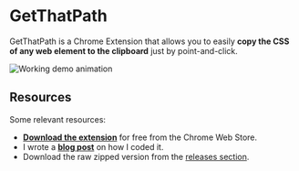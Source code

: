 # GetThatPath

GetThatPath is a Chrome Extension that allows you to easily **copy the CSS of any web element to the clipboard** just by point-and-click.

![Working demo animation](http://blog.alexboboc.com/wp-content/uploads/2019/02/chrome_extension_get_css_path_2.gif)

## Resources 

Some relevant resources:

- [**Download the extension**](https://blog.alexboboc.com/writing-a-chrome-extension-to-extract-css-paths-faster/) for free from the Chrome Web Store.
- I wrote a [**blog post**](https://blog.alexboboc.com/writing-a-chrome-extension-to-extract-css-paths-faster/) on how I coded it.
- Download the raw zipped version from the [releases section](https://github.com/alexboboc/GetThatPath/releases).
